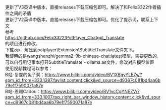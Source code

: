 <br>更新了V3英译中版本，直接releases下载压缩包即可。解决了和Felix3322作者插件之间的矛盾
<br>更新了V2英译中版本，直接releases下载压缩包即可。优化了提示词，联系上下文
<br>参考
<br>https://github.com/Felix3322/PotPlayer_Chatgpt_Translate
<br>的项目进行修改。
<br>下载zip，解压到potplayer\Extension\Subtitle\Translate文件夹下。
<br>我使用的是wangshenzhi/gemma2-9b-chinese-chat:latest模型，需要更改的，
<br>可以自行用记事本打开SubtitleTranslate - ollama.as文件，修改对应模型位置
<br>使用视频教程可以参考：
<br>B站-复变的兔子洞：https://www.bilibili.com/video/BV1XBqyYLE7y/?spm_id_from=333.1387.favlist.content.click&vd_source=d9367c081bd4aa6b79e1f7590071a87e
<br>B站-恩赐Cadou：https://www.bilibili.com/video/BV1vcCgYNEZV/?spm_id_from=333.1007.top_right_bar_window_history.content.click&vd_source=d9367c081bd4aa6b79e1f7590071a87e
